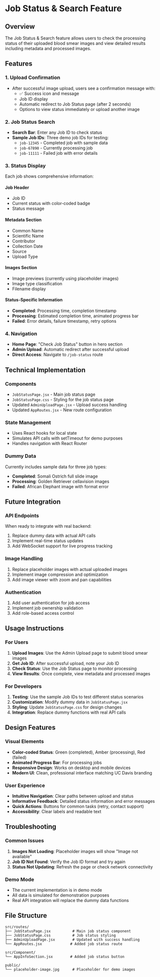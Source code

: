 # Job Status & Search Feature

## Overview
The Job Status & Search feature allows users to check the processing status of their uploaded blood smear images and view detailed results including metadata and processed images.

## Features

### 1. Upload Confirmation
- After successful image upload, users see a confirmation message with:
  - ✅ Success icon and message
  - Job ID display
  - Automatic redirect to Job Status page (after 2 seconds)
  - Options to view status immediately or upload another image

### 2. Job Status Search
- **Search Bar**: Enter any Job ID to check status
- **Sample Job IDs**: Three demo job IDs for testing:
  - `job-12345` - Completed job with sample data
  - `job-67890` - Currently processing job
  - `job-11111` - Failed job with error details

### 3. Status Display
Each job shows comprehensive information:

#### Job Header
- Job ID
- Current status with color-coded badge
- Status message

#### Metadata Section
- Common Name
- Scientific Name
- Contributor
- Collection Date
- Source
- Upload Type

#### Images Section
- Image previews (currently using placeholder images)
- Image type classification
- Filename display

#### Status-Specific Information
- **Completed**: Processing time, completion timestamp
- **Processing**: Estimated completion time, animated progress bar
- **Failed**: Error details, failure timestamp, retry options

### 4. Navigation
- **Home Page**: "Check Job Status" button in hero section
- **Admin Upload**: Automatic redirect after successful upload
- **Direct Access**: Navigate to `/job-status` route

## Technical Implementation

### Components
- `JobStatusPage.jsx` - Main job status page
- `JobStatusPage.css` - Styling for the job status page
- Updated `AdminUploadPage.jsx` - Upload success handling
- Updated `AppRoutes.jsx` - New route configuration

### State Management
- Uses React hooks for local state
- Simulates API calls with setTimeout for demo purposes
- Handles navigation with React Router

### Dummy Data
Currently includes sample data for three job types:
- **Completed**: Somali Ostrich full slide image
- **Processing**: Golden Retriever cellavision images
- **Failed**: African Elephant image with format error

## Future Integration

### API Endpoints
When ready to integrate with real backend:
1. Replace dummy data with actual API calls
2. Implement real-time status updates
3. Add WebSocket support for live progress tracking

### Image Handling
1. Replace placeholder images with actual uploaded images
2. Implement image compression and optimization
3. Add image viewer with zoom and pan capabilities

### Authentication
1. Add user authentication for job access
2. Implement job ownership validation
3. Add role-based access control

## Usage Instructions

### For Users
1. **Upload Images**: Use the Admin Upload page to submit blood smear images
2. **Get Job ID**: After successful upload, note your Job ID
3. **Check Status**: Use the Job Status page to monitor processing
4. **View Results**: Once complete, view metadata and processed images

### For Developers
1. **Testing**: Use the sample Job IDs to test different status scenarios
2. **Customization**: Modify dummy data in `JobStatusPage.jsx`
3. **Styling**: Update `JobStatusPage.css` for design changes
4. **Integration**: Replace dummy functions with real API calls

## Design Features

### Visual Elements
- **Color-coded Status**: Green (completed), Amber (processing), Red (failed)
- **Animated Progress Bar**: For processing jobs
- **Responsive Design**: Works on desktop and mobile devices
- **Modern UI**: Clean, professional interface matching UC Davis branding

### User Experience
- **Intuitive Navigation**: Clear paths between upload and status
- **Informative Feedback**: Detailed status information and error messages
- **Quick Actions**: Buttons for common tasks (retry, contact support)
- **Accessibility**: Clear labels and readable text

## Troubleshooting

### Common Issues
1. **Images Not Loading**: Placeholder images will show "Image not available"
2. **Job ID Not Found**: Verify the Job ID format and try again
3. **Status Not Updating**: Refresh the page or check network connectivity

### Demo Mode
- The current implementation is in demo mode
- All data is simulated for demonstration purposes
- Real API integration will replace the dummy data functions

## File Structure
```
src/routes/
├── JobStatusPage.jsx          # Main job status component
├── JobStatusPage.css          # Job status styling
├── AdminUploadPage.jsx        # Updated with success handling
└── AppRoutes.jsx             # Added job status route

src/Component/
└── AppInfoSection.jsx        # Added job status button

public/
└── placeholder-image.jpg      # Placeholder for demo images
```
